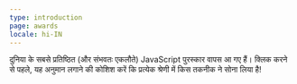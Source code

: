 ```yaml
---
type: introduction
page: awards
locale: hi-IN
---
```


दुनिया के सबसे प्रतिष्ठित (और संभवतः एकलौते) JavaScript पुरस्कार वापस आ गए हैं। क्लिक करने से पहले, यह अनुमान लगाने की कोशिश करें कि प्रत्येक श्रेणी में किस तकनीक ने सोना लिया है!
